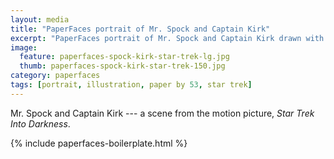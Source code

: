 ```yaml
---
layout: media
title: "PaperFaces portrait of Mr. Spock and Captain Kirk"
excerpt: "PaperFaces portrait of Mr. Spock and Captain Kirk drawn with Paper by 53 on an iPad."
image: 
  feature: paperfaces-spock-kirk-star-trek-lg.jpg
  thumb: paperfaces-spock-kirk-star-trek-150.jpg
category: paperfaces
tags: [portrait, illustration, paper by 53, star trek]
---
```


Mr. Spock and Captain Kirk --- a scene from the motion picture, *Star Trek Into Darkness*.

{% include paperfaces-boilerplate.html %}